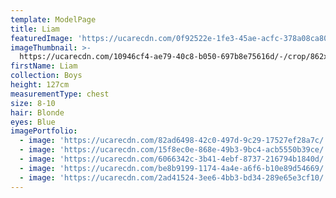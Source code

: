 ```yaml
---
template: ModelPage
title: Liam
featuredImage: 'https://ucarecdn.com/0f92522e-1fe3-45ae-acfc-378a08ca802e/'
imageThumbnail: >-
  https://ucarecdn.com/10946cf4-ae79-40c8-b050-697b8e75616d/-/crop/862x1154/1182,91/-/preview/
firstName: Liam
collection: Boys
height: 127cm
measurementType: chest
size: 8-10
hair: Blonde
eyes: Blue
imagePortfolio:
  - image: 'https://ucarecdn.com/82ad6498-42c0-497d-9c29-17527ef28a7c/'
  - image: 'https://ucarecdn.com/15f8ec0e-868e-49b3-9bc4-acb5550b39ce/'
  - image: 'https://ucarecdn.com/6066342c-3b41-4ebf-8737-216794b1840d/'
  - image: 'https://ucarecdn.com/be8b9199-1174-4a4e-a6f6-b10e89d54669/'
  - image: 'https://ucarecdn.com/2ad41524-3ee6-4bb3-bd34-289e65e3cf10/'
---
```


